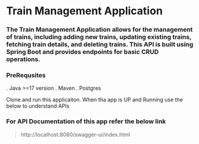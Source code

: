 # Train Management Application

### The Train Management Application allows for the management of trains, including adding new trains, updating existing trains, fetching train details, and deleting trains. This API is built using Spring Boot and provides endpoints for basic CRUD operations.


### PreRequsites
. Java >=17 version
. Maven
. Postgres

Clone and run this applicaiton. When tha app is UP and Running use the below to understand APIs

### For API Documentation of this app refer the below link 
> http://localhost:8080/swagger-ui/index.html
